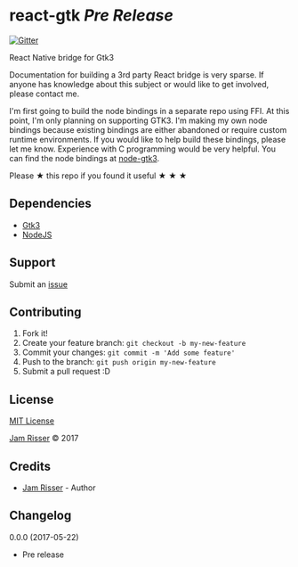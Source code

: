 # react-gtk _Pre Release_

[![Gitter](https://img.shields.io/gitter/room/react-gtk/lobby.svg?style=flat-square)](https://gitter.im/react-gtk)

React Native bridge for Gtk3

Documentation for building a 3rd party React bridge is very sparse. If anyone has
knowledge about this subject or would like to get involved, please contact me.

I'm first going to build the node bindings in a separate repo using FFI. At this point, I'm only planning on supporting GTK3. I'm making my own node bindings because existing bindings are either abandoned or require custom runtime environments. If you would like to help build these bindings, please let me know. Experience with C programming would be very helpful. You can find the node bindings at [node-gtk3](https://github.com/jamrizzi/node-gtk3).

Please &#9733; this repo if you found it useful &#9733; &#9733; &#9733;


## Dependencies
<!------------------------------------------------------->

* [Gtk3](https://developer.gnome.org/gtk3/3.0/)
* [NodeJS](https://nodejs.org/en/)


## Support
<!------------------------------------------------------->

Submit an [issue](https://github.com/jamrizzi/react-gtk/issues/new)


## Contributing
<!------------------------------------------------------->

1. Fork it!
2. Create your feature branch: `git checkout -b my-new-feature`
3. Commit your changes: `git commit -m 'Add some feature'`
4. Push to the branch: `git push origin my-new-feature`
5. Submit a pull request :D


## License
<!------------------------------------------------------->

[MIT License](https://github.com/jamrizzi/react-gtk/blob/master/LICENSE)

[Jam Risser](https://jamrizzi.com) &copy; 2017


## Credits
<!------------------------------------------------------->

* [Jam Risser](https://jamrizzi.com) - Author


## Changelog
<!------------------------------------------------------->

0.0.0 (2017-05-22)
* Pre release
